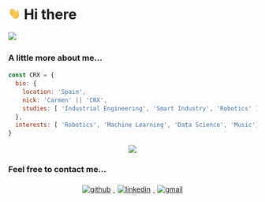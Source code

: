 # <img src="https://raw.githubusercontent.com/ABSphreak/ABSphreak/master/gifs/Hi.gif" width="25px"> Hi there

![](https://komarev.com/ghpvc/?username=crxcrm&color=blueviolet)


### A little more about me...

```js
const CRX = {
  bio: {
    location: 'Spain',
    nick: 'Carmen' || 'CRX',
    studies: [ 'Industrial Engineering', 'Smart Industry', 'Robotics' ]
  },
  interests: [ 'Robotics', 'Machine Learning', 'Data Science', 'Music'],
}
```
<a href="https://github.com/anuraghazra/languages_show">
<p align="center">
  <img align="center" src="https://languages-show.vercel.app/api/top-langs/?username=crxcrm&langs_count=6&count_private=true&theme=midnight-purple" />
</a>


### Feel free to contact me...

<p align="center">
	<a href="https://github.com/crxcrm" target="_blank">
		<img alt="github" src="https://img.icons8.com/stickers/344/github.png" style="padding: 5px;" width="10%">
	</a>
	<a href="https://www.linkedin.com/in/maria-del-carmen-rubiales-mena/" target="_blank">
		<img alt="linkedin" src="https://img.icons8.com/stickers/344/linkedin.png" style="padding: 5px;" width="10%">
	</a>
	<a href="mailto:carmenrubialesmena@gmail.com" target="_blank">
		<img alt="gmail" src="https://img.icons8.com/stickers/344/gmail-login.png" style="padding: 5px;" width="10%">
	</a>
</p>

